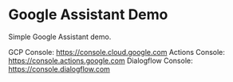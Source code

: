 # Google Assistant Demo

Simple Google Assistant demo.

GCP Console: https://console.cloud.google.com
Actions Console: https://console.actions.google.com
Dialogflow Console: https://console.dialogflow.com